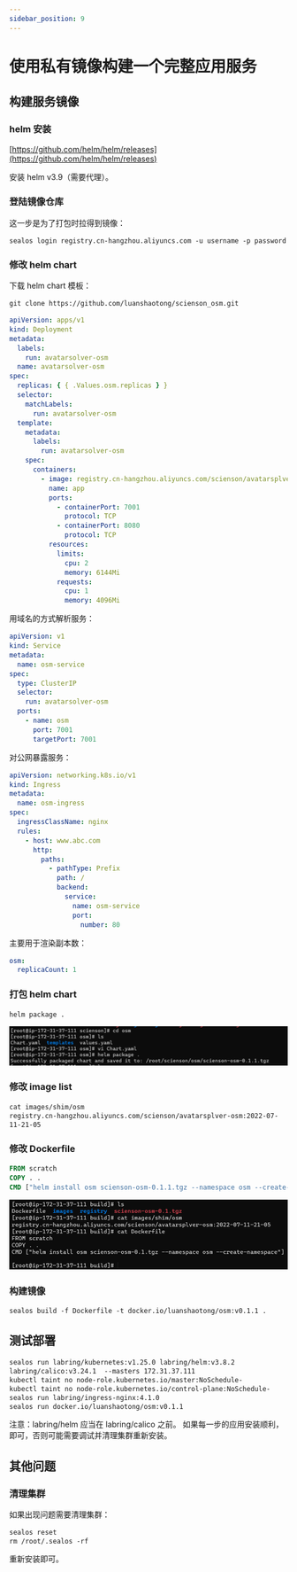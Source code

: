 ```yaml
---
sidebar_position: 9
---
```


# 使用私有镜像构建一个完整应用服务

## 构建服务镜像

### helm 安装

[https://github.com/helm/helm/releases](https://github.com/helm/helm/releases)

安装 helm v3.9（需要代理）。

### 登陆镜像仓库

这一步是为了打包时拉得到镜像：

```shell
sealos login registry.cn-hangzhou.aliyuncs.com -u username -p password
```

### 修改 helm chart

下载 helm chart 模板：

```shell
git clone https://github.com/luanshaotong/scienson_osm.git
```

```yaml title="templates/deploy.yaml"
apiVersion: apps/v1
kind: Deployment
metadata:
  labels:
    run: avatarsolver-osm
  name: avatarsolver-osm
spec:
  replicas: { { .Values.osm.replicas } }
  selector:
    matchLabels:
      run: avatarsolver-osm
  template:
    metadata:
      labels:
        run: avatarsolver-osm
    spec:
      containers:
        - image: registry.cn-hangzhou.aliyuncs.com/scienson/avatarsplver-osm:2022-07-11-21-05
          name: app
          ports:
            - containerPort: 7001
              protocol: TCP
            - containerPort: 8080
              protocol: TCP
          resources:
            limits:
              cpu: 2
              memory: 6144Mi
            requests:
              cpu: 1
              memory: 4096Mi
```

用域名的方式解析服务：

```yaml title="templates/service.yaml"
apiVersion: v1
kind: Service
metadata:
  name: osm-service
spec:
  type: ClusterIP
  selector:
    run: avatarsolver-osm
  ports:
    - name: osm
      port: 7001
      targetPort: 7001
```

对公网暴露服务：

```yaml title="templates/ingress.yaml"
apiVersion: networking.k8s.io/v1
kind: Ingress
metadata:
  name: osm-ingress
spec:
  ingressClassName: nginx
  rules:
    - host: www.abc.com
      http:
        paths:
          - pathType: Prefix
            path: /
            backend:
              service:
                name: osm-service
                port:
                  number: 80
```

主要用于渲染副本数：

```yaml title="values.yaml"
osm:
  replicaCount: 1
```

### 打包 helm chart

```shell
helm package .
```

![](images/01.png)

### 修改 image list

```shell
cat images/shim/osm
registry.cn-hangzhou.aliyuncs.com/scienson/avatarsplver-osm:2022-07-11-21-05
```

### 修改 Dockerfile

```dockerfile
FROM scratch
COPY . .
CMD ["helm install osm scienson-osm-0.1.1.tgz --namespace osm --create-namespace"]
```

![](images/02.png)

### 构建镜像

```shell
sealos build -f Dockerfile -t docker.io/luanshaotong/osm:v0.1.1 .
```

## 测试部署

```shell
sealos run labring/kubernetes:v1.25.0 labring/helm:v3.8.2 labring/calico:v3.24.1  --masters 172.31.37.111
kubectl taint no node-role.kubernetes.io/master:NoSchedule-
kubectl taint no node-role.kubernetes.io/control-plane:NoSchedule-
sealos run labring/ingress-nginx:4.1.0
sealos run docker.io/luanshaotong/osm:v0.1.1
```

注意：labring/helm 应当在 labring/calico 之前。
如果每一步的应用安装顺利，即可，否则可能需要调试并清理集群重新安装。

## 其他问题

### 清理集群

如果出现问题需要清理集群：

```shell
sealos reset
rm /root/.sealos -rf
```

重新安装即可。
